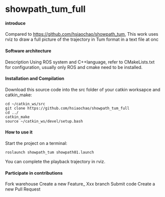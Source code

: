#  showpath_tum_full

#### introduce
Compared to https://github.com/hsiaochao/showpath_tum,
This work uses rviz to draw a full picture of the trajectory in Tum format in a text file at onc
#### Software architecture
Description Using ROS system and C++language, refer to CMakeLists.txt for configuration, usually only ROS and cmake need to be installed.

#### Installation and Compilation
Download this source code into the src folder of your catkin worksapce and catkin_make:
```
cd ~/catkin_ws/src
git clone https://github.com/hsiaochao/showpath_tum_full
cd ../
catkin_make
source ~/catkin_ws/devel/setup.bash
```
#### How to use it

Start the project on a terminal:
```
roslaunch showpath_tum showpath01.launch
```
You can complete the playback trajectory in rviz.
#### Participate in contributions

Fork warehouse
Create a new Feature_ Xxx branch
Submit code
Create a new Pull Request
